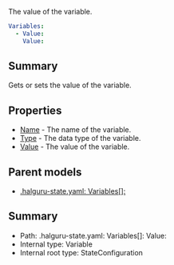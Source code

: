 <!--
title: Value
description: The value of the variable.
version: 1.0.0+62a79eb7c455dc244ea9db083fc0bfdac5d67dd0
generated: true
date: 2025-03-29T15:15:58Z
node: This file is generated by the command-line program: `halguru manual --generate-docs`
-->


The value of the variable.

```yaml
Variables:
  - Value:
    Value:
```

## Summary

Gets or sets the value of the variable.

## Properties

* [Name]((state)-variables-list-name.md) - The name of the variable.
* [Type]((state)-variables-list-type.md) - The data type of the variable.
* [Value]((state)-variables-list-value.md) - The value of the variable.

## Parent models

* [.halguru-state.yaml: Variables[]:]((state)-variables-list.md)
## Summary

* Path: .halguru-state.yaml: Variables[]: Value:
* Internal type: Variable
* Internal root type: StateConfiguration

